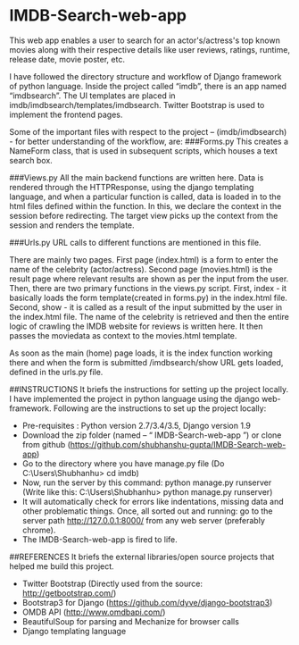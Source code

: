 # IMDB-Search-web-app
This web app enables a user to search for an actor's/actress's top known movies along with their respective details like user reviews, ratings, runtime, release date, movie poster, etc. 

I have followed the directory structure and workflow of Django framework of python language. Inside the project called “imdb”, there is an app named “imdbsearch”. The UI templates are placed in imdb/imdbsearch/templates/imdbsearch. Twitter Bootstrap is used to implement the frontend pages.

Some of the important files with respect to the project – (imdb/imdbsearch) - for better understanding of the workflow, are:
###Forms.py 
This creates a NameForm class, that is used in subsequent scripts, which houses a text search box.

###Views.py
All the main backend functions are written here. Data is rendered through the HTTPResponse, using the django templating language, and when a particular function is called, data is loaded in to the html files defined within the function. In this, we declare the context in the session before redirecting. The target view picks up the context from the session and renders the template. 

###Urls.py
URL calls to different functions are mentioned in this file.

There are mainly two pages. First page (index.html) is a form to enter the name of the celebrity (actor/actress). Second page (movies.html) is the result page where relevant results are shown as per the input from the user. Then, there are two primary functions in the views.py script. First, index - it basically loads the form template(created in forms.py) in the index.html file. Second, show - it is called as a result of the input submitted by the user in the index.html file. The name of the celebrity is retrieved and then the entire logic of crawling the IMDB website for reviews is written here. It then passes the moviedata as context to the movies.html template.

As soon as the main (home) page loads, it is the index function working there and when the form is submitted /imdbsearch/show URL gets loaded, defined in the urls.py file. 


##INSTRUCTIONS
It briefs the instructions for setting up the project locally.
I have implemented the project in python language using the django web-framework.
Following are the instructions to set up the project locally:
* Pre-requisites : Python version 2.7/3.4/3.5, Django version 1.9
* Download the zip folder (named – “ IMDB-Search-web-app ”) or clone from github (https://github.com/shubhanshu-gupta/IMDB-Search-web-app)
* Go to the directory where you have manage.py file (Do C:\Users\Shubhanhu\> cd imdb)
* Now, run the server by this command: python manage.py runserver (Write like this: C:\Users\Shubhanhu\> python manage.py runserver)
* It will automatically check for errors like indentations, missing data and other problematic things. Once, all sorted out and running: go to the server path http://127.0.0.1:8000/ from any web server (preferably chrome).
* The IMDB-Search-web-app is fired to life.
 

##REFERENCES
It briefs the external libraries/open source projects that helped me build this project.
* Twitter Bootstrap (Directly used from the source: http://getbootstrap.com/)
* Bootstrap3 for Django (https://github.com/dyve/django-bootstrap3)
* OMDB API (http://www.omdbapi.com/)
* BeautifulSoup for parsing and Mechanize for browser calls
* Django templating language












